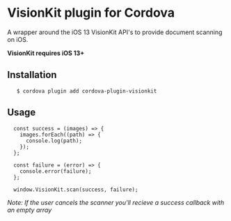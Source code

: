 # VisionKit plugin for Cordova

A wrapper around the iOS 13 VisionKit API's to provide document scanning on iOS.

**VisionKit requires iOS 13+**

## Installation
```
   $ cordova plugin add cordova-plugin-visionkit
```

## Usage
```
  const success = (images) => {
    images.forEach((path) => {
      console.log(path);
    });
  };

  const failure = (error) => {
    console.error(failure);
  };

  window.VisionKit.scan(success, failure);
```

_Note: If the user cancels the scanner you'll recieve a success callback with an empty array_
